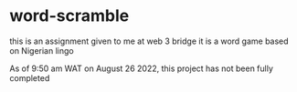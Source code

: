 # word-scramble
this is an assignment given to me at web 3 bridge
it is a word game based on Nigerian lingo

As of 9:50 am WAT on August 26 2022, this project has not been fully completed
